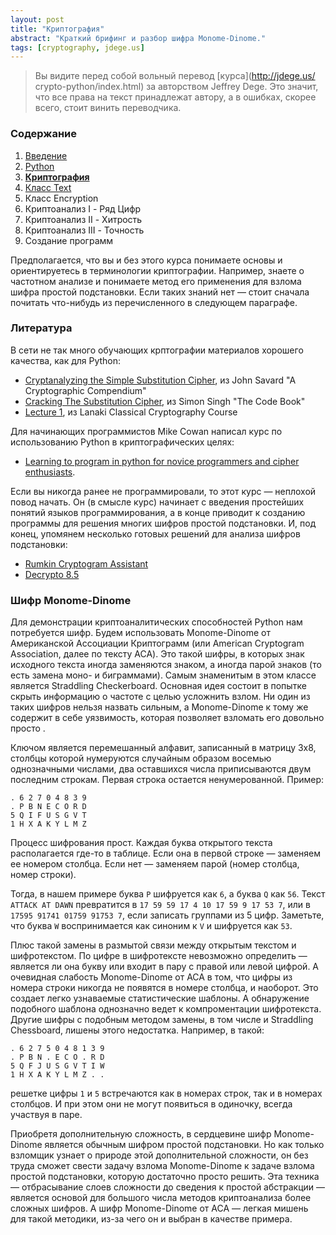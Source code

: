 ```yaml
---
layout: post
title: "Криптография"
abstract: "Краткий брифинг и разбор шифра Monome-Dinome."
tags: [cryptography, jdege.us]
---
```

> Вы видите перед собой вольный перевод [курса](http://jdege.us/
> crypto-python/index.html) за авторством Jeffrey Dege.
> Это значит, что все права на текст принадлежат автору, а в ошибках,
> скорее всего, стоит винить переводчика.

### Содержание

1. <a href='/posts/jdege'>Введение</a>
2. <a href='/posts/jdege-python'>Python</a>
3. <a href='/posts/jdege-cryptography'><b>Криптография</b></a>
4. <a href='/posts/jdege-text'>Класс Text</a>
5. Класс Encryption
6. Криптоанализ I - Ряд Цифр
7. Криптоанализ II - Хитрость
8. Криптоанализ III - Точность
9. Создание программ

Предполагается, что вы и без этого курса понимаете основы и ориентируетесь в терминологии
криптографии. Например, знаете о частотном анализе и понимаете метод его
применения для взлома шифра простой подстановки. Если таких знаний нет — стоит
сначала почитать что-нибудь из перечисленного в следующем параграфе.

### Литература

В сети не так много обучающих крптографии материалов хорошего качества, как для
Python:

* [Cryptanalyzing the Simple Substitution Cipher](
  http://www.quadibloc.com/crypto/pp0101.htm), из John Savard "A Cryptographic
  Compendium"
* [Cracking The Substitution Cipher](
  http://www.simonsingh.net/The_Black_Chamber/crackingsubstitution.html), из
  Simon Singh "The Code Book"
* [Lecture 1](
  http://www.und.nodak.edu/org/crypto/crypto/lanaki.crypt.class/lessons/lesson01.zip),
  из Lanaki Classical Cryptography Course

Для начинающих программистов Mike Cowan написал курс по использованию Python в
криптографических целях:

* [Learning to program in python for novice programmers and cipher enthusiasts](
  http://web.mac.com/mikejcowan/Ciphers/1._Introduction.html).

Если вы никогда ранее не программировали, то этот курс — неплохой повод начать.
Он (в смысле курс) начинает с введения простейших понятий языков программирования,
а в конце приводит к созданию программы для решения многих шифров простой
подстановки.
И, под конец, упомянем несколько готовых решений для анализа шифров подстановки:

* [Rumkin Cryptogram Assistant](http://rumkin.com/tools/cipher/cryptogram.php)
* [Decrypto 8.5](http://www.blisstonia.com/software/WebDecrypto/)

### Шифр Monome-Dinome

Для демонстрации криптоаналитических способностей Python нам потребуется шифр.
Будем использовать Monome-Dinome от Американской Ассоциации Криптограмм
(или American Cryptogram Association, далее по тексту ACA). Это такой
шифры, в которых знак исходного текста иногда заменяются знаком, а иногда
парой знаков (то есть замена моно- и биграммами). Самым знаменитым в этом
классе является Straddling Checkerboard. Основная идея состоит в попытке
скрыть информацию о частоте с целью усложнить взлом. Ни один из таких
шифров нельзя назвать сильным, а Monome-Dinome к тому же содержит в
себе уязвимость, которая позволяет взломать его довольно просто .

Ключом является перемешанный алфавит, записанный в матрицу 3х8, столбцы
которой нумеруются случайным образом восемью однозначными числами, два
оставшихся числа приписываются двум последним строкам. Первая строка остается
ненумерованной. Пример:

```
. 6 2 7 0 4 8 3 9
. P B N E C O R D
5 Q I F U S G V T
1 H X A K Y L M Z
```

Процесс шифрования прост. Каждая буква открытого текста располагается
где-то в таблице. Если она в первой строке — заменяем ее номером столбца.
Если нет — заменяем парой (номер столбца, номер строки).

Тогда, в нашем примере буква `P` шифруется как `6`, а буква `Q` как `56`.
Текст `ATTACK AT DAWN` превратится в `17 59 59 17 4 10 17 59 9 17 53 7`,
или в `17595 91741 01759 91753 7`, если записать группами из 5 цифр.
Заметьте, что буква `W` воспринимается как синоним к `V` и шифруется
как `53`.

Плюс такой замены в размытой связи между открытым текстом и шифротекстом.
По цифре в шифротексте невозможно определить — является ли она букву или
входит в пару с правой или левой цифрой. А очевидная слабость Monome-Dinome от
ACA в том, что цифры из номера строки никогда не появятся в номере столбца,
и наоборот. Это создает легко узнаваемые статистические шаблоны. А обнаружение
подобного шаблона однозначно ведет к компроментации шифротекста.
Другие шифры с подобным методом замены, в том числе и Straddling Chessboard,
лишены этого недостатка. Например, в такой:

```
. 6 2 7 5 0 4 8 1 3 9
. P B N . E C O . R D
5 Q F J U S G V T I W
1 H X A K Y L M Z . .
```

решетке цифры `1` и `5` встречаются как в номерах строк, так и в номерах
столбцов. И при этом они не могут появиться в одиночку, всегда участвуя в
паре.

Приобретя дополнительную сложность, в сердцевине шифр Monome-Dinome является
обычным шифром простой подстановки. Но как только взломщик узнает о природе
этой дополнительной сложности, он без труда сможет свести задачу взлома
Monome-Dinome к задаче взлома простой подстановки, которую достаточно просто
решить. Эта техника — отбрасывание слоев сложности до сведения к простой
абстракции — является основой для большого числа методов криптоанализа
более сложных шифров. А шифр Monome-Dinome от ACA — легкая мишень для такой
методики, из-за чего он и выбран в качестве примера.
